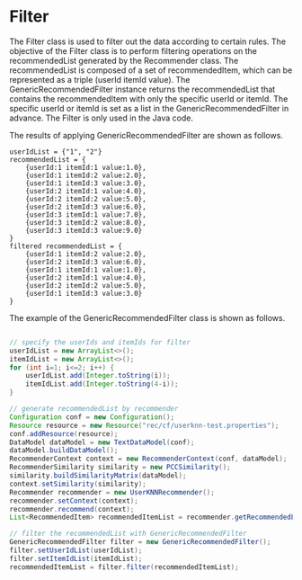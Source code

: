 # Filter
The Filter class is used to filter out the data according to certain rules.
The objective of the Filter class is to perform filtering operations on the recommendedList generated by the Recommender class. The recommendedList is composed of a set of recommendedItem, which can be represented as a triple (userId itemId value).
The GenericRecommendedFilter instance returns the recommendedList that contains the recommendedItem with only the specific userId or itemId. The specific userId or itemId is set as a list in the GenericRecommendedFilter in advance.
The Filter is only used in the Java code.

The results of applying GenericRecommendedFilter are shown as follows.

```
userIdList = {"1", "2"}
recommendedList = {
    {userId:1 itemId:1 value:1.0},
    {userId:1 itemId:2 value:2.0},
    {userId:1 itemId:3 value:3.0},
    {userId:2 itemId:1 value:4.0},
    {userId:2 itemId:2 value:5.0},
    {userId:2 itemId:3 value:6.0},
    {userId:3 itemId:1 value:7.0},
    {userId:3 itemId:2 value:8.0},
    {userId:3 itemId:3 value:9.0}
}
filtered recommendedList = {
    {userId:1 itemId:2 value:2.0},
    {userId:2 itemId:3 value:6.0},
    {userId:1 itemId:1 value:1.0},
    {userId:2 itemId:1 value:4.0},
    {userId:2 itemId:2 value:5.0},
    {userId:1 itemId:3 value:3.0}
}
```

The example of the GenericRecommendedFilter class is shown as follows.

```java

// specify the userIds and itemIds for filter
userIdList = new ArrayList<>();
itemIdList = new ArrayList<>();
for (int i=1; i<=2; i++) {
    userIdList.add(Integer.toString(i));
    itemIdList.add(Integer.toString(4-i));
}

// generate recommendedList by recommender
Configuration conf = new Configuration();
Resource resource = new Resource("rec/cf/userknn-test.properties");
conf.addResource(resource);
DataModel dataModel = new TextDataModel(conf);
dataModel.buildDataModel();
RecommenderContext context = new RecommenderContext(conf, dataModel);
RecommenderSimilarity similarity = new PCCSimilarity();
similarity.buildSimilarityMatrix(dataModel);
context.setSimilarity(similarity);
Recommender recommender = new UserKNNRecommender();
recommender.setContext(context);
recommender.recommend(context);
List<RecommendedItem> recommendedItemList = recommender.getRecommendedList();

// filter the recommendedList with GenericRecommendedFilter
GenericRecommendedFilter filter = new GenericRecommendedFilter();
filter.setUserIdList(userIdList);
filter.setItemIdList(itemIdList);
recommendedItemList = filter.filter(recommendedItemList);
```

